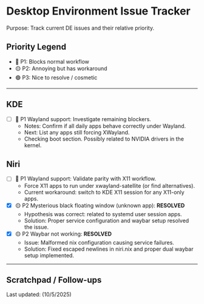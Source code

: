 # Desktop Environment Issue Tracker

Purpose: Track current DE issues and their relative priority.

## Priority Legend

- 🔴 P1: Blocks normal workflow
- 🟡 P2: Annoying but has workaround
- 🟢 P3: Nice to resolve / cosmetic

---

## KDE

- [ ] 🔴 P1 Wayland support: Investigate remaining blockers.
  - Notes: Confirm if all daily apps behave correctly under Wayland.
  - Next: List any apps still forcing XWayland.
  - Checking boot section. Possibly related to NVIDIA drivers in the kernel.

## Niri

- [ ] 🔴 P1 Wayland support: Validate parity with X11 workflow.
  - Force X11 apps to run under xwayland-satellite (or find alternatives).
  - Current workaround: switch to KDE X11 session for any X11-only apps.
- [x] 🟡 P2 Mysterious black floating window (unknown app): **RESOLVED**
  - Hypothesis was correct: related to systemd user session apps.
  - Solution: Proper service configuration and waybar setup resolved the issue.
- [x] 🟡 P2 Waybar not working: **RESOLVED**
  - Issue: Malformed nix configuration causing service failures.
  - Solution: Fixed escaped newlines in niri.nix and proper dual waybar setup implemented.

---

## Scratchpad / Follow-ups

Last updated: (10/5/2025)
